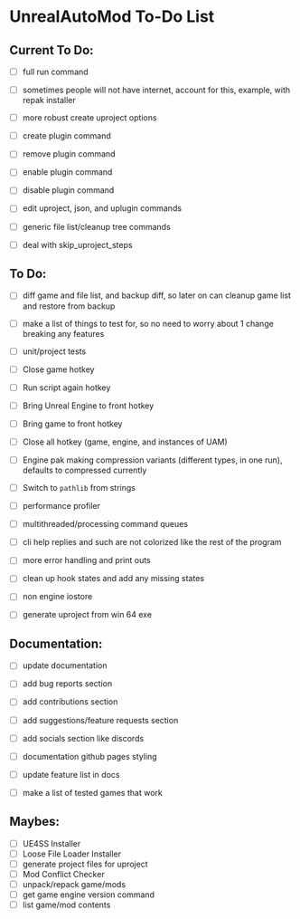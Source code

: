 # UnrealAutoMod To-Do List


## Current To Do:
- [ ] full run command
- [ ] sometimes people will not have internet, account for this, example, with repak installer
- [ ] more robust create uproject options
- [ ] create plugin command
- [ ] remove plugin command
- [ ] enable plugin command
- [ ] disable plugin command
- [ ] edit uproject, json, and uplugin commands
- [ ] generic file list/cleanup tree commands
- [ ] deal with skip_uproject_steps


## To Do:
- [ ] diff game and file list, and backup diff, so later on can cleanup game list and restore from backup
- [ ] make a list of things to test for, so no need to worry about 1 change breaking any features
- [ ] unit/project tests
- [ ] Close game hotkey
- [ ] Run script again hotkey
- [ ] Bring Unreal Engine to front hotkey
- [ ] Bring game to front hotkey
- [ ] Close all hotkey (game, engine, and instances of UAM)
- [ ] Engine pak making compression variants (different types, in one run), defaults to compressed currently
- [ ] Switch to `pathlib` from strings
- [ ] performance profiler
- [ ] multithreaded/processing command queues
- [ ] cli help replies and such are not colorized like the rest of the program
- [ ] more error handling and print outs
- [ ] clean up hook states and add any missing states
- [ ] non engine iostore
- [ ] generate uproject from win 64 exe


## Documentation:
- [ ] update documentation
- [ ] add bug reports section
- [ ] add contributions section
- [ ] add suggestions/feature requests section
- [ ] add socials section like discords
- [ ] documentation github pages styling
- [ ] update feature list in docs
- [ ] make a list of tested games that work


## Maybes:
- [ ] UE4SS Installer
- [ ] Loose File Loader Installer
- [ ] generate project files for uproject
- [ ] Mod Conflict Checker
- [ ] unpack/repack game/mods
- [ ] get game engine version command
- [ ] list game/mod contents
